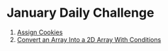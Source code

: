 # January Daily Challenge

1. [Assign Cookies](455-Assign-Cookies.js)
2. [Convert an Array Into a 2D Array With Conditions](2610-Convert-an-Array-Into-a-2D-Array-With-Conditions.js)
